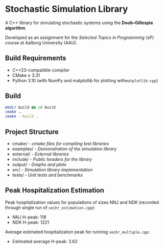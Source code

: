 
# Stochastic Simulation Library
A C++ library for simulating stochastic systems using the **Doob–Gillespie algorithm**.

Developed as an assignment for the *Selected Topics in Programming* (sP) course at Aalborg University (AAU).

## Build Requirements
- C++23-compatible compiler
- CMake ≥ 3.31
- Python 3.10 (with NumPy and matplotlib for plotting with`matplotlib-cpp`)

## Build
```bash
mkdir build && cd build
cmake ..
cmake --build .
```

## Project Structure
- cmake/ - *cmake files for compiling test libraries*
- examples/ - *Demonstration of the simulation library*
- external/ - *External libraries*
- include/ - *Public headers for the library*
- output/ - *Graphs and plots*
- src/ - *Simulation library implementation*
- tests/ - *Unit tests and benchmarks*

## Peak Hospitalization Estimation
Peak hospitalization values for populations of sizes NNJ and NDK (recorded through single run of `seihr_estimation.cpp`):

- NNJ H-peak: 118
- NDK H-peak: 1221


Average estimated hospitalization peak for running `seihr_multiple.cpp`:

- Estimated average H-peak: 3.62
